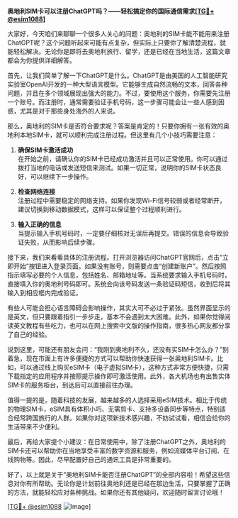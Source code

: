 **奥地利SIM卡可以注册ChatGPT吗？——轻松搞定你的国际通信需求[[TG💪+ @esim1088](https://t.me/s/esim1088)]**

大家好，今天咱们来聊聊一个很多人关心的问题：奥地利的SIM卡能不能用来注册ChatGPT呢？这个问题听起来可能有点复杂，但实际上只要你了解清楚流程，就能轻松解决。无论你是即将去奥地利旅行、留学，还是已经在当地生活，这篇文章都会为你提供详细解答。

首先，让我们简单了解一下ChatGPT是什么。ChatGPT是由美国的人工智能研究实验室OpenAI开发的一种大型语言模型。它能够生成自然流畅的文本，回答各种问题，并且在多个领域展现出强大的能力。不过，要使用这个服务，你需要先注册一个账号。而注册时，通常需要验证手机号码，这一步骤可能会让一些人感到困惑，尤其是对于那些身处海外的人来说。

那么，奥地利的SIM卡是否符合要求呢？答案是肯定的！只要你拥有一张有效的奥地利本地SIM卡，就可以顺利完成注册过程。但这里有几个小技巧需要注意：

1. **确保SIM卡激活成功**  
   在开始之前，请确认你的SIM卡已经成功激活并且可以正常使用。你可以通过拨打当地的电话或发送短信来测试。如果一切正常，说明你的SIM卡状态良好，可以继续下一步操作。

2. **检查网络连接**  
   注册过程中需要稳定的网络支持。如果你发现Wi-Fi信号较弱或者经常断开，建议切换到移动数据模式，这样可以保证整个过程顺利进行。

3. **输入正确的信息**  
   当提示输入手机号码时，一定要仔细核对无误后再提交。错误的信息会导致验证失败，从而影响后续步骤。

接下来，我们来看看具体的注册流程。打开浏览器访问ChatGPT官网后，点击“立即开始”按钮进入登录页面。如果没有账号，则需要点击“创建新账户”。然后按照指示填写必要的个人信息，包括姓名、邮箱地址等。当系统要求输入手机号码时，直接填入你的奥地利号码即可。系统会向该号码发送一条验证码短信，收到后将其输入到相应框内完成验证。

有些人可能会担心语言障碍会影响操作，其实大可不必过于紧张。虽然界面显示的是英文，但只要跟着指引一步步走，基本不会遇到太大困难。此外，如果你觉得阅读英文教程有些吃力，也可以在网上搜索中文版的操作指南，很多热心网友都分享了自己的经验。

说到这里，可能还有朋友会问：“我刚到奥地利不久，还没有买SIM卡怎么办？”别着急，现在市面上有许多便捷的方式可以帮助你快速获得一张奥地利SIM卡。比如，可以通过线上购买eSIM卡（电子虚拟SIM卡），这种方式非常方便快捷，只需下载指定的应用程序并按照提示操作即可激活使用。此外，各大机场也有出售实体SIM卡的服务柜台，到达后可以直接前往办理。

值得一提的是，随着科技的发展，越来越多的人选择采用eSIM技术。相比于传统的物理SIM卡，eSIM具有体积小巧、无需剪卡、支持多设备同步等特点，特别适合经常跨国旅行的人群。如果你对这项新技术感兴趣，不妨试试看，相信会给你的生活带来不少便利。

最后，再给大家提个小建议：在日常使用中，除了注册ChatGPT之外，奥地利的SIM卡还可以帮助你在当地享受丰富的数字资源和服务，例如流媒体平台订阅、在线购物等。因此，尽早配置好自己的通讯工具是非常重要的。

好了，以上就是关于“奥地利SIM卡能否注册ChatGPT”的全部内容啦！希望这些信息对你有所帮助。无论你是计划前往奥地利还是已经在那边生活，只要掌握了正确的方法，就能轻松应对各种挑战。如果你还有其他疑问，欢迎随时留言讨论哦！

[[TG💪+ @esim1088](https://t.me/s/esim1088) ![Image](https://i.postimg.cc/4NQfJmqS/Snipaste-2025-05-13-00-14-12.png)]